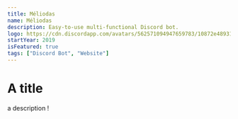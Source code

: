 ```yaml
---
title: Méliodas
name: Méliodas
description: Easy-to-use multi-functional Discord bot.
logo: https://cdn.discordapp.com/avatars/562571094947659783/10872e489314925e4c4b2ff328acb448.png?size=1024
startYear: 2019
isFeatured: true
tags: ["Discord Bot", "Website"]
---
```


# A title

a description !
